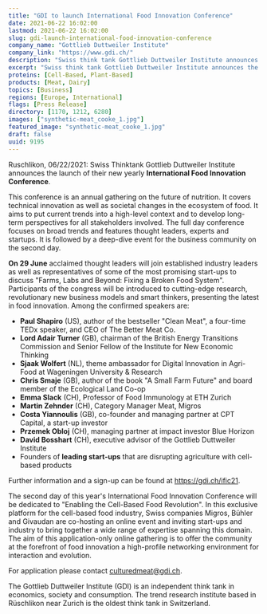 ```yaml
---
title: "GDI to launch International Food Innovation Conference"
date: 2021-06-22 16:02:00
lastmod: 2021-06-22 16:02:00
slug: gdi-launch-international-food-innovation-conference
company_name: "Gottlieb Duttweiler Institute"
company_link: "https://www.gdi.ch/"
description: "Swiss think tank Gottlieb Duttweiler Institute announces the launch of their new International Food Innovation Conference, an annual gathering on the future of nutrition covering technical innovation as well as societal changes in the ecosystem of food."
excerpt: "Swiss think tank Gottlieb Duttweiler Institute announces the launch of their new International Food Innovation Conference, an annual gathering on the future of nutrition covering technical innovation as well as societal changes in the ecosystem of food."
proteins: [Cell-Based, Plant-Based]
products: [Meat, Dairy]
topics: [Business]
regions: [Europe, International]
flags: [Press Release]
directory: [1170, 1212, 6280]
images: ["synthetic-meat_cooke_1.jpg"]
featured_image: "synthetic-meat_cooke_1.jpg"
draft: false
uuid: 9195
---
```

Ruschlikon, 06/22/2021: Swiss Thinktank Gottlieb Duttweiler Institute
announces the launch of their new yearly **International Food Innovation
Conference**.

This conference is an annual gathering on the future of nutrition. It
covers technical innovation as well as societal changes in the ecosystem
of food. It aims to put current trends into a high-level context and to
develop long-term perspectives for all stakeholders involved. The full
day conference focuses on broad trends and features thought leaders,
experts and startups. It is followed by a deep-dive event for the
business community on the second day.

**On 29 June** acclaimed thought leaders will join established industry
leaders as well as representatives of some of the most promising
start-ups to discuss \"Farms, Labs and Beyond: Fixing a Broken Food
System\". Participants of the congress will be introduced to
cutting-edge research, revolutionary new business models and smart
thinkers, presenting the latest in food innovation. Among the confirmed
speakers are:

-   **Paul Shapiro** (US), author of the bestseller \"Clean Meat\", a
    four-time TEDx speaker, and CEO of The Better Meat Co.
-   **Lord Adair Turner** (GB), chairman of the British Energy
    Transitions Commission and Senior Fellow of the Institute for New
    Economic Thinking
-   **Sjaak Wolfert** (NL), theme ambassador for Digital Innovation in
    Agri-Food at Wageningen University & Research
-   **Chris Smaje** (GB), author of the book \"A Small Farm Future\" and
    board member of the Ecological Land Co-op
-   **Emma Slack** (CH), Professor of Food Immunology at ETH Zurich
-   **Martin Zehnder** (CH), Category Manager Meat, Migros
-   **Costa Yiannoulis** (GB), co-founder and managing partner at CPT
    Capital, a start-up investor
-   **Przemek Obloj** (CH), managing partner at impact investor Blue
    Horizon
-   **David Bosshart** (CH), executive advisor of the Gottlieb
    Duttweiler Institute
-   Founders of **leading start-ups** that are disrupting agriculture
    with cell-based products

Further information and a sign-up can be found at
<https://gdi.ch/ific21>.

The second day of this year\'s International Food Innovation Conference
will be dedicated to \"Enabling the Cell-Based Food Revolution\". In
this exclusive platform for the cell-based food industry, Swiss
companies Migros, Bühler and Givaudan are co-hosting an online event and
inviting start-ups and industry to bring together a wide range of
expertise spanning this domain. The aim of this application-only online
gathering is to offer the community at the forefront of food innovation
a high-profile networking environment for interaction and evolution.

For application please contact <culturedmeat@gdi.ch>.

The Gottlieb Duttweiler Institute (GDI) is an independent think tank in
economics, society and consumption. The trend research institute based
in Rüschlikon near Zurich is the oldest think tank in Switzerland.
